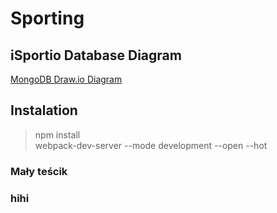 # Sporting

## iSportio Database Diagram
[MongoDB Draw.io Diagram](https://app.diagrams.net/#G1dxkz7JSzsyGLxbi4U6FCBxMj9rdUlt4J)

## Instalation 
> npm install \
> webpack-dev-server --mode development --open --hot


### Mały teścik
### hihi